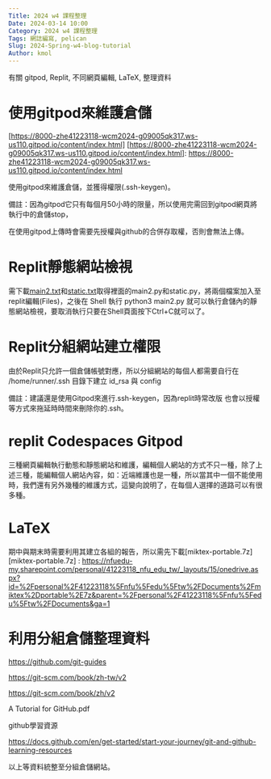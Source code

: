 ```yaml
---
Title: 2024 w4 課程整理
Date: 2024-03-14 10:00
Category: 2024 w4 課程整理
Tags: 網誌編寫, pelican
Slug: 2024-Spring-w4-blog-tutorial
Author: kmol
---
```


有關 gitpod, Replit, 不同網頁編輯, LaTeX, 整理資料

<!-- PELICAN_END_SUMMARY -->

# 使用gitpod來維護倉儲
[https://8000-zhe41223118-wcm2024-g09005qk317.ws-us110.gitpod.io/content/index.html] 
[https://8000-zhe41223118-wcm2024-g09005qk317.ws-us110.gitpod.io/content/index.html]: https://8000-zhe41223118-wcm2024-g09005qk317.ws-us110.gitpod.io/content/index.html

使用gitpod來維護倉儲，並獲得權限(.ssh-keygen)。

備註：因為gitpod它只有每個月50小時的限量，所以使用完需回到gitpod網頁將執行中的倉儲stop，

在使用gitpod上傳時會需要先授權與github的合併存取權，否則會無法上傳。
# Replit靜態網站檢視
需下載<a href="https://zhe41223118.github.io/wcm2024/downloads/main2.txt">main2.txt</a>和<a href="https://zhe41223118.github.io/wcm2024/downloads/static.txt">static.txt</a>取得裡面的main2.py和static.py，將兩個檔案加入至replit編輯(Files)，之後在 Shell 執行 python3 main2.py 就可以執行倉儲內的靜態網站檢視，要取消執行只要在Shell頁面按下Ctrl+C就可以了。

# Replit分組網站建立權限
由於Replit只允許一個倉儲帳號對應，所以分組網站的每個人都需要自行在 /home/runner/.ssh 目錄下建立 id_rsa 與 config

備註：建議還是使用Gitpod來進行.ssh-keygen，因為replit時常改版 也會以授權等方式來拖延時時間來刪除你的.ssh。

# replit Codespaces Gitpod

三種網頁編輯執行動態和靜態網站和維護，編輯個人網站的方式不只一種，除了上述三種，能編輯個人網站內容，如：近端維護也是一種，所以當其中一個不能使用時，我們還有另外幾種的維護方式，這變向說明了，在每個人選擇的道路可以有很多種。

# LaTeX
期中與期末時需要利用其建立各組的報告，所以需先下載[miktex-portable.7z] 
[miktex-portable.7z] : https://nfuedu-my.sharepoint.com/personal/41223118_nfu_edu_tw/_layouts/15/onedrive.aspx?id=%2Fpersonal%2F41223118%5Fnfu%5Fedu%5Ftw%2FDocuments%2Fmiktex%2Dportable%2E7z&parent=%2Fpersonal%2F41223118%5Fnfu%5Fedu%5Ftw%2FDocuments&ga=1

# 利用分組倉儲整理資料
https://github.com/git-guides

https://git-scm.com/book/zh-tw/v2

https://git-scm.com/book/zh/v2

A Tutorial for GitHub.pdf



github學習資源 

https://docs.github.com/en/get-started/start-your-journey/git-and-github-learning-resources

以上等資料統整至分組倉儲網站。